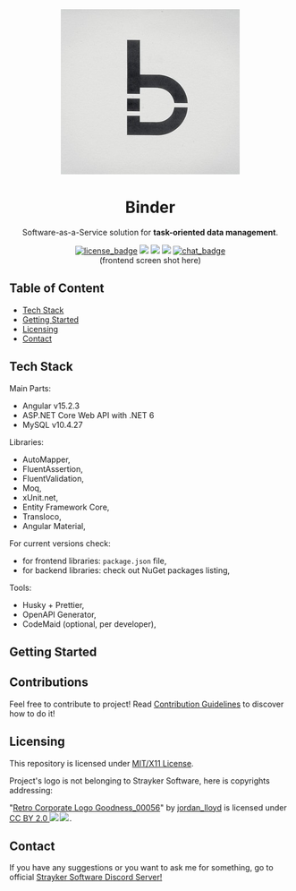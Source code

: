 <div>
    <div align="center">
        <img src="https://github.com/Strayker-Software/Binder/blob/develop/docs/logo/320x295.jpg" alt="project_logo" />
        <h1>Binder</h1>
        <p>Software-as-a-Service solution for <strong>task-oriented data management</strong>.</p>
        <a href="https://github.com/Strayker-Software/Binder/blob/master/LICENSE"><img src="https://img.shields.io/badge/License-MIT%2FX11-green" alt="license_badge"></a>
        <img src="https://img.shields.io/github/downloads/Strayker-Software/Binder/total?color=green">
        <img src="https://img.shields.io/github/issues/Strayker-Software/Binder">
        <img src="https://img.shields.io/github/issues-pr/Strayker-Software/Binder">
        <a href="https://discord.gg/ytdkCVD"><img src="https://img.shields.io/badge/chat-Discord-blue" alt="chat_badge" /></a>
        </br>
        (frontend screen shot here)
    </div>
</div>

## Table of Content

- [Tech Stack](#tech-stack)
- [Getting Started](#getting-started)
- [Licensing](#licensing)
- [Contact](#contact)

## Tech Stack

Main Parts:

- Angular v15.2.3
- ASP.NET Core Web API with .NET 6
- MySQL v10.4.27

Libraries:

- AutoMapper,
- FluentAssertion,
- FluentValidation,
- Moq,
- xUnit.net,
- Entity Framework Core,
- Transloco,
- Angular Material,

For current versions check:

- for frontend libraries: `package.json` file,
- for backend libraries: check out NuGet packages listing,

Tools:

- Husky + Prettier,
- OpenAPI Generator,
- CodeMaid (optional, per developer),

## Getting Started



## Contributions

Feel free to contribute to project! Read [Contribution Guidelines](https://github.com/Strayker-Software/Binder/blob/develop/CONTRIBUTING.md) to discover how to do it!

## Licensing

This repository is licensed under [MIT/X11 License](https://github.com/Strayker-Software/Binder/blob/master/LICENSE).

Project's logo is not belonging to Strayker Software, here is copyrights addressing:

<p class="attribution">"<a target="_blank" rel="noopener noreferrer" href="https://www.flickr.com/photos/61927333@N00/5315135954">Retro Corporate Logo Goodness_00056</a>" by <a target="_blank" rel="noopener noreferrer" href="https://www.flickr.com/photos/61927333@N00">jordan_lloyd</a> is licensed under <a target="_blank" rel="noopener noreferrer" href="https://creativecommons.org/licenses/by/2.0/?ref=openverse">CC BY 2.0 <img src="https://mirrors.creativecommons.org/presskit/icons/cc.svg" style="height: 1em; margin-right: 0.125em; display: inline;"></img><img src="https://mirrors.creativecommons.org/presskit/icons/by.svg" style="height: 1em; margin-right: 0.125em; display: inline;"></img></a>. </p>

## Contact

If you have any suggestions or you want to ask me for something, go to official [Strayker Software Discord Server!](https://discord.gg/ytdkCVD)
